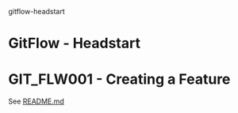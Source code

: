 gitflow-headstart
# GitFlow - Headstart

# GIT_FLW001 - Creating a Feature
See [README.md](https://github.com/willem-vanheemstrasystems/gitflow-headstart/blob/master/GIT_FLW001/README.md)
